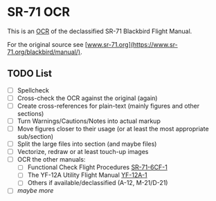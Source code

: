 # SR-71 OCR
This is an [OCR](https://en.wikipedia.org/wiki/Optical_character_recognition) of the declassified SR-71 Blackbird Flight Manual.

For the original source see [www.sr-71.org](https://www.sr-71.org/blackbird/manual/).

## TODO List
- [ ] Spellcheck
- [ ] Cross-check the OCR against the original (again)
- [ ] Create cross-references for plain-text (mainly figures and other sections)
- [ ] Turn Warnings/Cautions/Notes into actual markup
- [ ] Move figures closer to their usage (or at least the most appropriate sub/section)
- [ ] Split the large files into section (and maybe files)
- [ ] Vectorize, redraw or at least touch-up images
- [ ] OCR the other manuals:
  - [ ] Functional Check Flight Procedures [SR-71-6CF-1](https://www.sr-71.org/blackbird/sr-71-6cf-1/)
  - [ ] The YF-12A Utility Flight Manual [YF-12A-1](https://www.sr-71.org/blackbird/yf-12a-1/)
  - [ ] Others if available/declassified (A-12, M-21/D-21)
- [ ] _maybe more_
